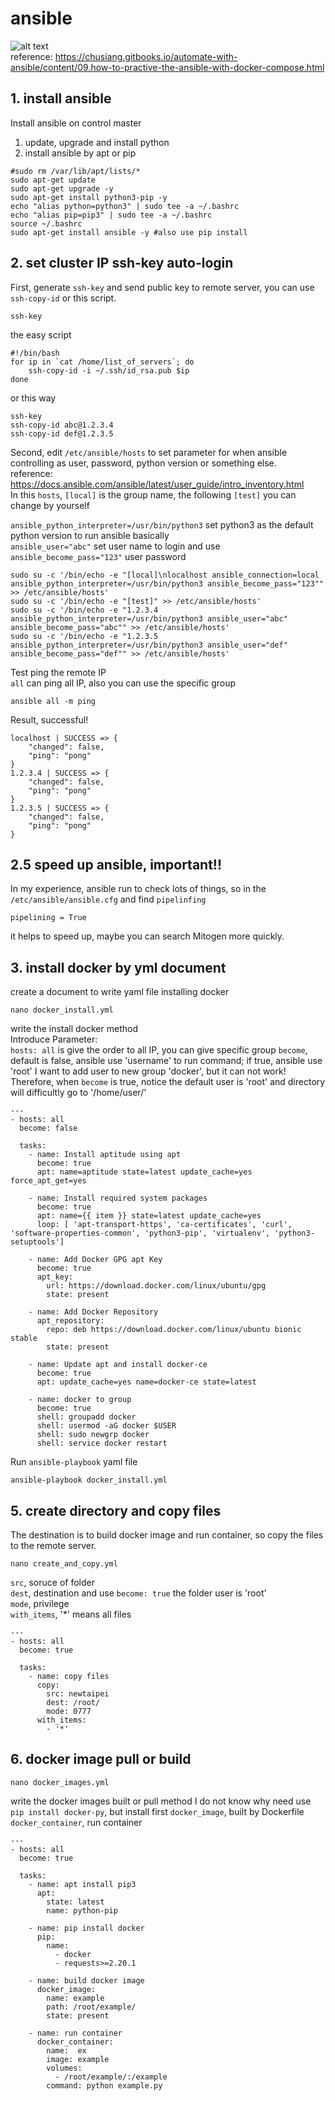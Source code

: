 # ansible  
![alt text](https://github.com/allen050883/Manipulate/blob/master/ansible/ansible_structure.png)  
reference: https://chusiang.gitbooks.io/automate-with-ansible/content/09.how-to-practive-the-ansible-with-docker-compose.html  
  
## 1. install ansible  
Install ansible on control master  
1.  update, upgrade and install python  
2. install ansible by apt or pip  
```
#sudo rm /var/lib/apt/lists/*
sudo apt-get update
sudo apt-get upgrade -y
sudo apt-get install python3-pip -y
echo "alias python=python3" | sudo tee -a ~/.bashrc
echo "alias pip=pip3" | sudo tee -a ~/.bashrc
source ~/.bashrc
sudo apt-get install ansible -y #also use pip install
```
  
## 2. set cluster IP ssh-key auto-login  
First, generate `ssh-key` and send public key to remote server, you can use `ssh-copy-id` or this script.  
```
ssh-key
```
the easy script  
```
#!/bin/bash
for ip in `cat /home/list_of_servers`; do
    ssh-copy-id -i ~/.ssh/id_rsa.pub $ip
done
```
or this way  
```
ssh-key
ssh-copy-id abc@1.2.3.4
ssh-copy-id def@1.2.3.5
```
Second, edit `/etc/ansible/hosts` to set parameter for when ansible controlling as user, password, python version or something else.  
reference: https://docs.ansible.com/ansible/latest/user_guide/intro_inventory.html  
In this `hosts`, `[local]` is the group name, the following `[test]` you can change by yourself  
  
`ansible_python_interpreter=/usr/bin/python3` set python3 as the default python version to run ansible basically  
`ansible_user="abc"` set user name to login and use  
`ansible_become_pass="123"`  user password  
  
```
sudo su -c '/bin/echo -e "[local]\nlocalhost ansible_connection=local ansible_python_interpreter=/usr/bin/python3 ansible_become_pass="123"" >> /etc/ansible/hosts'
sudo su -c '/bin/echo -e "[test]" >> /etc/ansible/hosts'
sudo su -c '/bin/echo -e "1.2.3.4 ansible_python_interpreter=/usr/bin/python3 ansible_user="abc" ansible_become_pass="abc"" >> /etc/ansible/hosts'
sudo su -c '/bin/echo -e "1.2.3.5 ansible_python_interpreter=/usr/bin/python3 ansible_user="def" ansible_become_pass="def"" >> /etc/ansible/hosts'
```
Test ping the remote IP  
`all` can ping all IP, also you can use the specific group  
```
ansible all -m ping
```
Result, successful!  
```
localhost | SUCCESS => {
    "changed": false, 
    "ping": "pong"
}
1.2.3.4 | SUCCESS => {
    "changed": false, 
    "ping": "pong"
}
1.2.3.5 | SUCCESS => {
    "changed": false, 
    "ping": "pong"
}
```
  
## 2.5 speed up ansible, important!!
In my experience, ansible run to check lots of things, so in the `/etc/ansible/ansible.cfg` and find `pipelinfing`  
```
pipelining = True 

```  
it helps to speed up, maybe you can search Mitogen more quickly.  
  
## 3.  install docker by yml document  
create a document to write yaml file installing docker
```
nano docker_install.yml
```
write the install docker method  
Introduce Parameter:  
`hosts: all` is give the order to all IP, you can give specific group 
`become`, default is false, ansible use 'username' to run command; if true, ansible use 'root'
I want to add user to new group 'docker', but it can not work!  
Therefore, when `become` is true, notice the default user is 'root' and directory will difficultly go to '/home/user/'
```
---
- hosts: all
  become: false
  
  tasks:
    - name: Install aptitude using apt
      become: true
      apt: name=aptitude state=latest update_cache=yes force_apt_get=yes

    - name: Install required system packages
      become: true
      apt: name={{ item }} state=latest update_cache=yes
      loop: [ 'apt-transport-https', 'ca-certificates', 'curl', 'software-properties-common', 'python3-pip', 'virtualenv', 'python3-setuptools']

    - name: Add Docker GPG apt Key
      become: true
      apt_key:
        url: https://download.docker.com/linux/ubuntu/gpg
        state: present

    - name: Add Docker Repository
      apt_repository:
        repo: deb https://download.docker.com/linux/ubuntu bionic stable
        state: present

    - name: Update apt and install docker-ce
      become: true
      apt: update_cache=yes name=docker-ce state=latest
      
    - name: docker to group
      become: true
      shell: groupadd docker
      shell: usermod -aG docker $USER
      shell: sudo newgrp docker
      shell: service docker restart

``` 
Run `ansible-playbook` yaml file
```
ansible-playbook docker_install.yml
```
  
## 5. create directory and copy files  
The destination is to build docker image and run container, so copy the files to the remote server.
```
nano create_and_copy.yml  
```  
`src`, soruce of folder  
`dest`, destination and use `become: true` the folder user is 'root'  
`mode`, privilege  
`with_items`, '*'  means all files  
```
---
- hosts: all
  become: true
  
  tasks:
    - name: copy files
      copy:
        src: newtaipei
        dest: /root/
        mode: 0777
      with_items: 
        - '*'

```  
  
## 6. docker image pull or build
```
nano docker_images.yml
```
write the docker images built or pull method
I do not know why need use `pip install docker-py`, but install first
`docker_image`, built by Dockerfile
`docker_container`, run container

```
---
- hosts: all
  become: true

  tasks:
    - name: apt install pip3
      apt:
        state: latest
        name: python-pip

    - name: pip install docker
      pip:
        name:
          - docker
          - requests>=2.20.1
  
    - name: build docker image
      docker_image:
        name: example
        path: /root/example/
        state: present
        
    - name: run container
      docker_container:
        name:  ex
        image: example
        volumes: 
          - /root/example/:/example
        command: python example.py
```
